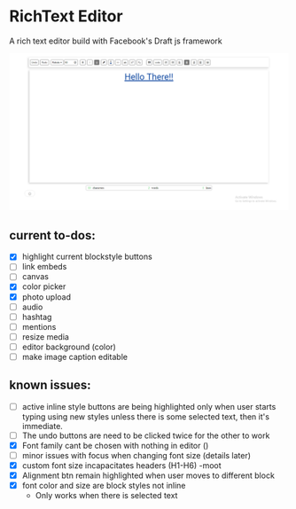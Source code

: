 # RichText Editor
A rich text editor build with Facebook's Draft js framework

![](./public/editor.png)

## current to-dos:
- [x] highlight current blockstyle buttons
- [ ] link embeds
- [ ] canvas
- [x] color picker
- [x] photo upload
- [ ] audio
- [ ] hashtag
- [ ] mentions
- [ ] resize media
- [ ] editor background (color)
- [ ] make image caption editable

## known issues:
- [ ] active inline style buttons are being highlighted only when user starts typing using new styles unless there is some selected text, then it's immediate.
- [ ] The undo buttons are need to be clicked twice for the other to work
- [x] Font family cant be chosen with nothing in editor ()
- [ ] minor issues with focus when changing font size (details later)
- [x] custom font size incapacitates headers (H1-H6) -moot
- [x] Alignment btn remain highlighted when user moves to different block 
-[x] font color and size are block styles not inline
  * Only works when there is selected text
